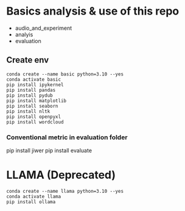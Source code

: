 # Basics analysis & use of this repo
- audio_and_experiment
- analyis
- evaluation

## Create env

```
conda create --name basic python=3.10 --yes
conda activate basic
pip install ipykernel
pip install pandas
pip install pydub
pip install matplotlib
pip install seaborn
pip install nltk
pip install openpyxl
pip install wordcloud
```
### Conventional metric in evaluation folder
pip install jiwer
pip install evaluate


# LLAMA (Deprecated)

```
conda create --name llama python=3.10 --yes
conda activate llama
pip install ollama
```